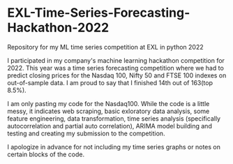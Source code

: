# EXL-Time-Series-Forecasting-Hackathon-2022
Repository for my ML time series competition at EXL in python 2022

I participated in my company's machine learning hackathon competition for 2022. This year was a time series forecasting competition where we had to predict closing prices for the Nasdaq 100, Nifty 50 and FTSE 100 indexes on out-of-sample data. I am proud to say that I finished 14th out of 163(top 8.5%). 

I am only pasting my code for the Nasdaq100. While the code is a little messy, it indicates web scraping, basic exloratory data analysis, some feature engineering, data transformation, time series analysis (specifically autocorrelation and partial auto correlation), ARIMA model building and testing and creating my submission to the competition.  

I apologize in advance for not including my time series graphs or notes on certain blocks of the code. 
